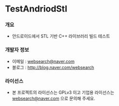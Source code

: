 ﻿# TestAndriodStl

### 개요

* 안드로이드에서 STL 기반 C++ 라이브러리 빌드 테스트

### 개발자 정보

* 이메일 : websearch@naver.com
* 블로그 : http://blog.naver.com/websearch

### 라이선스

* 본 프로젝트의 라이선스는 GPLv3 이고 기업용 라이선스는 websearch@naver.com 으로 문의해 주세요.
